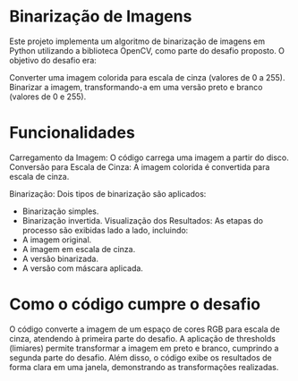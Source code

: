 # Binarização de Imagens

Este projeto implementa um algoritmo de binarização de imagens em Python utilizando a biblioteca OpenCV, como parte do desafio proposto. O objetivo do desafio era:

Converter uma imagem colorida para escala de cinza (valores de 0 a 255).
Binarizar a imagem, transformando-a em uma versão preto e branco (valores de 0 e 255).

# Funcionalidades

Carregamento da Imagem: O código carrega uma imagem a partir do disco.
Conversão para Escala de Cinza: A imagem colorida é convertida para escala de cinza.

Binarização: Dois tipos de binarização são aplicados:
  - Binarização simples.
  - Binarização invertida.
Visualização dos Resultados: As etapas do processo são exibidas lado a lado, incluindo:
  - A imagem original.
  - A imagem em escala de cinza.
  - A versão binarizada.
  - A versão com máscara aplicada.
    
# Como o código cumpre o desafio

O código converte a imagem de um espaço de cores RGB para escala de cinza, atendendo à primeira parte do desafio.
A aplicação de thresholds (limiares) permite transformar a imagem em preto e branco, cumprindo a segunda parte do desafio.
Além disso, o código exibe os resultados de forma clara em uma janela, demonstrando as transformações realizadas.
